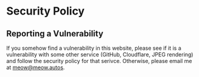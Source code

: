 # Security Policy

## Reporting a Vulnerability

If you somehow find a vulnerability in this website, please see if it is a vulnerability with some other service (GitHub, Cloudflare, JPEG rendering) and follow the security policy for that serivce.
Otherwise, please email me at meow@meow.autos.
